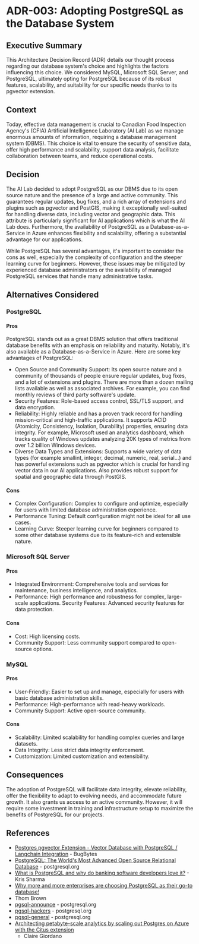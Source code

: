 # ADR-003: Adopting PostgreSQL as the Database System

## Executive Summary

This Architecture Decision Record (ADR) details our thought process regarding our database system's choice and
highlights the factors influencing this choice. We considered MySQL, Microsoft
SQL Server, and PostgreSQL, ultimately opting for PostgreSQL because of its
robust features, scalability, and suitability for our specific needs thanks to
its pgvector extension.

## Context
Today, effective data management is crucial to Canadian Food Inspection Agency's
(CFIA) Artificial Intelligence Laboratory (AI Lab) as we manage enormous amounts
of information, requiring a database management system (DBMS). This choice is
vital to ensure the security of sensitive data, offer high performance and
scalability, support data analysis, facilitate collaboration between teams, and
reduce operational costs.

## Decision
The AI Lab decided to adopt PostgreSQL as our DBMS due to its open source nature and the
presence of a large and active community. This guarantees regular updates, bug
fixes, and a rich array of extensions and plugins such as pgvector and PostGIS,
making it exceptionally well-suited for handling diverse data, including vector
and geographic data. This attribute is particularly significant for AI
applications which is what the AI Lab does. Furthermore, the availability of
PostgreSQL as a Database-as-a-Service in Azure enhances flexibility and
scalability, offering a substantial advantage for our applications.

While PostgreSQL has several advantages, it's important to consider the cons as
well, especially the complexity of configuration and the steeper learning curve
for beginners. However, these issues may be mitigated by experienced database
administrators or the availability of managed PostgreSQL services that handle
many administrative tasks.

## Alternatives Considered
### PostgreSQL
#### Pros
PostgreSQL stands out as a great DBMS solution that offers traditional database
benefits with an emphasis on reliability and maturity. Notably, it's also
available as a Database-as-a-Service in Azure. Here are some key advantages of
PostgreSQL:

- Open Source and Community Support: Its open source nature and a community of
  thousands of people ensure regular updates, bug fixes, and a lot of extensions
  and plugins. There are more than a dozen mailing lists available as well as
  associated archives. For example, you can find monthly reviews of third party
  software's update.
- Security Features: Role-based access control, SSL/TLS support, and data
  encryption.
- Reliability: Highly reliable and has a proven track record for handling
  mission-critical and high-traffic applications. It supports ACID (Atomicity,
  Consistency, Isolation, Durability) properties, ensuring data integrity. For
  example, Microsoft used an analytics dashboard, which tracks quality of
  Windows updates analyzing 20K types of metrics from over 1.2 billion Windows
  devices.
- Diverse Data Types and Extensions: Supports a wide variety of data types (for
  example smallint, integer, decimal, numeric, real, serial...) and has powerful
  extensions such as pgvector which is crucial for handling vector data in our
  AI applications. Also provides robust support for spatial and geographic data
  through PostGIS.

#### Cons
- Complex Configuration: Complex to configure and optimize, especially for users
  with limited database administration experience.
- Performance Tuning: Default configuration might not be ideal for all use
  cases.
- Learning Curve: Steeper learning curve for beginners compared to some other
  database systems due to its feature-rich and extensible nature.

### Microsoft SQL Server
#### Pros
- Integrated Environment: Comprehensive tools and services for maintenance,
  business intelligence, and analytics.
- Performance: High performance and robustness for complex, large-scale
applications. Security Features: Advanced security features for data protection.
#### Cons
- Cost: High licensing costs.
- Community Support: Less community support compared to open-source options.

### MySQL
#### Pros
- User-Friendly: Easier to set up and manage, especially for users with basic
  database administration skills.
- Performance: High-performance with read-heavy workloads.
- Community Support: Active open-source community.
#### Cons
- Scalability: Limited scalability for handling complex queries and large
  datasets.
- Data Integrity: Less strict data integrity enforcement.
- Customization: Limited customization and extensibility.

## Consequences
The adoption of PostgreSQL will facilitate data integrity, elevate reliability,
offer the flexibility to adapt to evolving needs, and accommodate future growth.
It also grants us access to an active community. However, it will require some
investment in training and infrastructure setup to maximize the benefits of
PostgreSQL for our projects.

## References

- [Postgres pgvector Extension - Vector Database with PostgreSQL / Langchain
  Integration](https://youtu.be/FDBnyJu_Ndg?si=sBfBluS3G2TlW6RN) - BugBytes
- [PostgreSQL: The World's Most Advanced Open Source Relational
  Database](https://www.postgresql.org/) - postgresql.org
- [What is PostgreSQL and why do banking software developers love
  it?](https://ubuntu.com/blog/what-is-postgresql) - Kris Sharma
- [Why more and more enterprises are choosing PostgreSQL as their go-to
database!](https://www.enterprisedb.com/postgres-tutorials/why-more-and-more-enterprises-are-choosing-postgresql-their-go-database)
- Thom Brown
- [pgsql-announce](https://www.postgresql.org/list/pgsql-announce/) -
  postgresql.org
- [pgsql-hackers](https://www.postgresql.org/list/pgsql-hackers/) -
  postgresql.org
- [pgsql-general](https://www.postgresql.org/list/pgsql-general) -
  postgresql.org
- [Architecting petabyte-scale analytics by scaling out Postgres on Azure with
  the Citus
  extension](https://techcommunity.microsoft.com/t5/azure-database-for-postgresql/architecting-petabyte-scale-analytics-by-scaling-out-postgres-on/ba-p/969685)
  - Claire Giordano